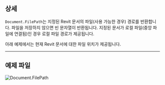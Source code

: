 ## 상세
`Document.FilePath`는 지정된 Revit 문서의 파일(사용 가능한 경우) 경로를 반환합니다. 파일을 저장하지 않으면 빈 문자열이 반환됩니다. 지정된 문서가 로컬 파일(중앙 파일에 연결됨)인 경우 로컬 파일 경로가 제공됩니다.

아래 예제에서는 현재 Revit 문서에 대한 파일 위치가 제공됩니다.
___
## 예제 파일

![Document.FilePath](./Revit.Application.Document.FilePath_img.jpg)
